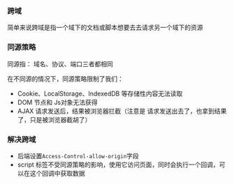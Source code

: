 ### 跨域

简单来说跨域是指一个域下的文档或脚本想要去去请求另一个域下的资源

### 同源策略

同源指： 域名、协议、端口三者都相同

在不同源的情况下，同源策略限制了我们：

- Cookie、LocalStorage、IndexedDB 等存储性内容无法读取
- DOM 节点和 Js对象无法获得
- AJAX 请求发送后，结果被浏览器拦截（注意是 请求发送出去了，也拿到结果了，只是被浏览器截胡了）

### 解决跨域

- 后端设置`Access-Control-allow-origin`字段
- script 标签不受同源策略的影响，使用它访问页面，同时会执行一个回调，可以在这个回调中获取数据
